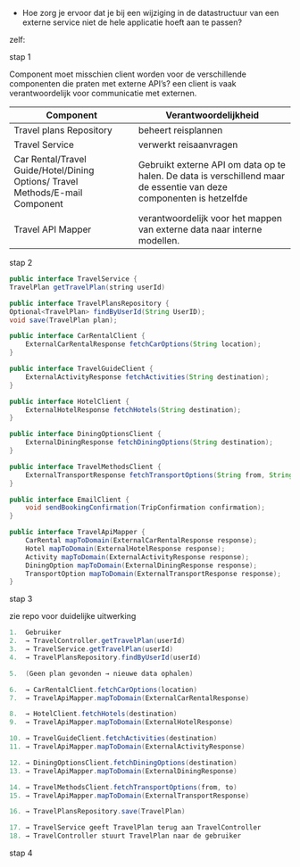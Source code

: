- Hoe zorg je ervoor dat je bij een wijziging in de datastructuur van een externe service niet de hele applicatie hoeft aan te passen?

zelf:

stap 1

Component moet misschien client worden voor de verschillende componenten die praten met externe API’s? een client is vaak verantwoordelijk voor communicatie met externen.

| Component | Verantwoordelijkheid |
| --- | --- |
| Travel plans Repository | beheert reisplannen |
| Travel Service | verwerkt reisaanvragen |
| Car Rental/Travel Guide/Hotel/Dining Options/ Travel Methods/E-mail Component | Gebruikt externe API om data op te halen. De data is verschillend maar de essentie van deze componenten is hetzelfde |
| Travel API Mapper | verantwoordelijk voor het mappen van externe data naar interne modellen. |

stap 2

```java
public interface TravelService {
TravelPlan getTravelPlan(string userId)
```

```java
public interface TravelPlansRepository {
Optional<TravelPlan> findByUserId(String UserID);
void save(TravelPlan plan);
```

```java
public interface CarRentalClient {
    ExternalCarRentalResponse fetchCarOptions(String location);
}

public interface TravelGuideClient {
    ExternalActivityResponse fetchActivities(String destination);
}

public interface HotelClient {
    ExternalHotelResponse fetchHotels(String destination);
}

public interface DiningOptionsClient {
    ExternalDiningResponse fetchDiningOptions(String destination);
}

public interface TravelMethodsClient {
    ExternalTransportResponse fetchTransportOptions(String from, String to);
}

public interface EmailClient {
    void sendBookingConfirmation(TripConfirmation confirmation);
}
```

```java
public interface TravelApiMapper {
    CarRental mapToDomain(ExternalCarRentalResponse response);
    Hotel mapToDomain(ExternalHotelResponse response);
    Activity mapToDomain(ExternalActivityResponse response);
    DiningOption mapToDomain(ExternalDiningResponse response);
    TransportOption mapToDomain(ExternalTransportResponse response);
}
```

stap 3

zie repo voor duidelijke uitwerking

```java
1.  Gebruiker 
2.  → TravelController.getTravelPlan(userId)
3.  → TravelService.getTravelPlan(userId)
4.  → TravelPlansRepository.findByUserId(userId)

5.  (Geen plan gevonden → nieuwe data ophalen)

6.  → CarRentalClient.fetchCarOptions(location)
7.  → TravelApiMapper.mapToDomain(ExternalCarRentalResponse)

8.  → HotelClient.fetchHotels(destination)
9.  → TravelApiMapper.mapToDomain(ExternalHotelResponse)

10. → TravelGuideClient.fetchActivities(destination)
11. → TravelApiMapper.mapToDomain(ExternalActivityResponse)

12. → DiningOptionsClient.fetchDiningOptions(destination)
13. → TravelApiMapper.mapToDomain(ExternalDiningResponse)

14. → TravelMethodsClient.fetchTransportOptions(from, to)
15. → TravelApiMapper.mapToDomain(ExternalTransportResponse)

16. → TravelPlansRepository.save(TravelPlan)

17. → TravelService geeft TravelPlan terug aan TravelController
18. → TravelController stuurt TravelPlan naar de gebruiker
```

stap 4